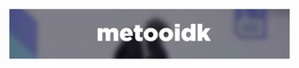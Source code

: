<div align="center">
<img src="https://github.com/ImLoadingUuU/ImLoadingUUU/blob/main/metooidk.jpg"></img>
  <br />

</div>
